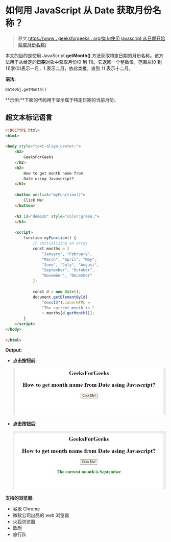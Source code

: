 # 如何用 JavaScript 从 Date 获取月份名称？

> 原文:[https://www . geeksforgeeks . org/如何使用 javascript 从日期开始获取月份名称/](https://www.geeksforgeeks.org/how-to-get-the-month-name-from-date-using-javascript/)

本文的目的是使用 JavaScript **getMonth()** 方法获取特定日期的月份名称。该方法用于从给定的**日期**对象中获取月份(0 到 11)。它返回一个整数值，范围从(0 到 11)零(0)表示一月，1 表示二月，依此类推，直到 11 表示十二月。

**语法:**

```html
DateObj.getMonth()
```

**示例:**下面的代码用于显示属于特定日期的当前月份。

## 超文本标记语言

```html
<!DOCTYPE html>
<html>

<body style="text-align:center;">
    <h2>
        GeeksForGeeks
    </h2>
    <h2>
        How to get month name from 
        Date using Javascript?
    </h2>

    <button onclick="myFunction()">
        Click Me!
    </button>

    <h3 id="demoID" style="color:green;">
    </h3>

    <script>
        function myFunction() {
            // initializing an array 
            const months = [
                "January", "February", 
                "March", "April", "May", 
                "June", "July", "August",
                "September", "October", 
                "November", "December"
            ];

            const d = new Date();
            document.getElementById(
                "demoID").innerHTML =
                "The current month is " 
                + months[d.getMonth()];
        }
    </script>
</body>

</html>
```

**Output:**

*   **点击按钮前:**

    ![](img/4d454d585e811014fefcbdca2ea48424.png)

*   **点击按钮后:**

    ![](img/d390f5cba8111fc3ac6f75692aa16975.png)

**支持的浏览器:**

*   谷歌 Chrome
*   微软公司出品的 web 浏览器
*   火狐浏览器
*   歌剧
*   旅行队